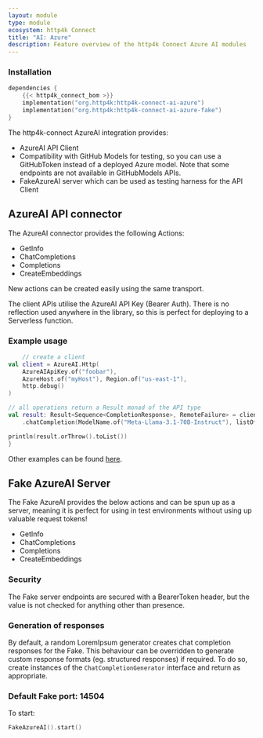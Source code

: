 ```yaml
---
layout: module
type: module
ecosystem: http4k Connect
title: "AI: Azure"
description: Feature overview of the http4k Connect Azure AI modules
---
```



### Installation

```kotlin
dependencies {
    {{< http4k_connect_bom >}}
    implementation("org.http4k:http4k-connect-ai-azure")
    implementation("org.http4k:http4k-connect-ai-azure-fake")
}
```

The http4k-connect AzureAI integration provides:

- AzureAI API Client
- Compatibility with GitHub Models for testing, so you can use a GitHubToken instead of a deployed Azure model. Note that some endpoints are not available in GitHubModels APIs.
- FakeAzureAI server which can be used as testing harness for the API Client 

## AzureAI API connector

The AzureAI connector provides the following Actions:

* GetInfo
* ChatCompletions
* Completions
* CreateEmbeddings

New actions can be created easily using the same transport.

The client APIs utilise the AzureAI API Key (Bearer Auth). There is no reflection used anywhere in the library, so
this is perfect for deploying to a Serverless function.

### Example usage

```kotlin
    // create a client
val client = AzureAI.Http(
    AzureAIApiKey.of("foobar"),
    AzureHost.of("myHost"), Region.of("us-east-1"),
    http.debug()
)

// all operations return a Result monad of the API type
val result: Result<Sequence<CompletionResponse>, RemoteFailure> = client
    .chatCompletion(ModelName.of("Meta-Llama-3.1-70B-Instruct"), listOf(Message.User("good afternoon"))), 1000, true)

println(result.orThrow().toList())
}
```

Other examples can be found [here](https://github.com/http4k/http4k-connect/tree/master/ai/azure/fake/src/examples/kotlin).

## Fake AzureAI Server

The Fake AzureAI provides the below actions and can be spun up as a server, meaning it is perfect for using in test
environments without using up valuable request tokens!

* GetInfo
* ChatCompletions
* Completions
* CreateEmbeddings

### Security

The Fake server endpoints are secured with a BearerToken header, but the value is not checked for anything other than presence.

### Generation of responses

By default, a random LoremIpsum generator creates chat completion responses for the Fake. This behaviour can be
overridden to generate custom response formats (eg. structured responses) if required. To do so, create instances of
the `ChatCompletionGenerator` interface and return as appropriate.

### Default Fake port: 14504

To start:

```kotlin
FakeAzureAI().start()
```
